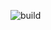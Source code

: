 ![build](https://github.com/pedidos-techallenge/payment-service/actions/workflows/test.yml/badge.svg)